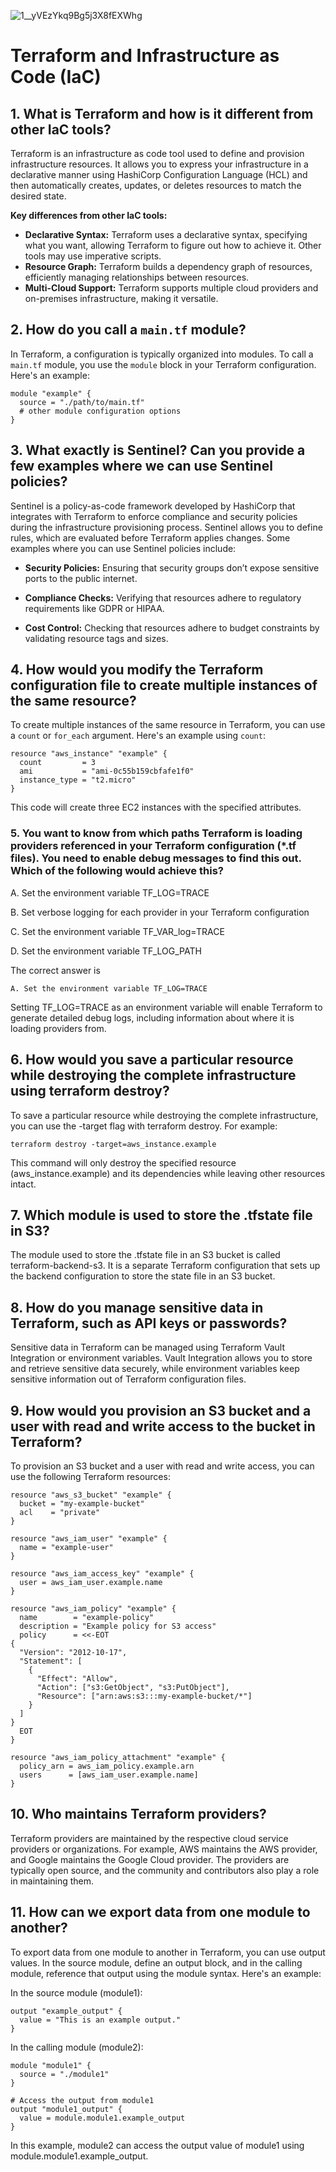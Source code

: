 ![1__yVEzYkq9Bg5j3X8fEXWhg](https://github.com/Simbaa815/90DaysOfDevOps/assets/112085387/8f0d7194-df80-46fa-a22f-1407b8a561e9)

# Terraform and Infrastructure as Code (IaC)

## 1. What is Terraform and how is it different from other IaC tools?

Terraform is an infrastructure as code tool used to define and provision infrastructure resources. It allows you to express your infrastructure in a declarative manner using HashiCorp Configuration Language (HCL) and then automatically creates, updates, or deletes resources to match the desired state.

**Key differences from other IaC tools:**
- **Declarative Syntax:** Terraform uses a declarative syntax, specifying what you want, allowing Terraform to figure out how to achieve it. Other tools may use imperative scripts.
- **Resource Graph:** Terraform builds a dependency graph of resources, efficiently managing relationships between resources.
- **Multi-Cloud Support:** Terraform supports multiple cloud providers and on-premises infrastructure, making it versatile.

## 2. How do you call a `main.tf` module?

In Terraform, a configuration is typically organized into modules. To call a `main.tf` module, you use the `module` block in your Terraform configuration. Here's an example:

```hcl
module "example" {
  source = "./path/to/main.tf"
  # other module configuration options
}
```


## 3. What exactly is Sentinel? Can you provide a few examples where we can use Sentinel policies?

Sentinel is a policy-as-code framework developed by HashiCorp that integrates with Terraform to enforce compliance and security policies during the infrastructure provisioning process. Sentinel allows you to define rules, which are evaluated before Terraform applies changes. Some examples where you can use Sentinel policies include:

- **Security Policies:** Ensuring that security groups don’t expose sensitive ports to the public internet.

- **Compliance Checks:** Verifying that resources adhere to regulatory requirements like GDPR or HIPAA.

- **Cost Control:** Checking that resources adhere to budget constraints by validating resource tags and sizes.

## 4. How would you modify the Terraform configuration file to create multiple instances of the same resource?

To create multiple instances of the same resource in Terraform, you can use a `count` or `for_each` argument. Here's an example using `count`:

```hcl
resource "aws_instance" "example" {
  count         = 3
  ami           = "ami-0c55b159cbfafe1f0"
  instance_type = "t2.micro"
}
```
This code will create three EC2 instances with the specified attributes.

### 5. You want to know from which paths Terraform is loading providers referenced in your Terraform configuration (\*.tf files). You need to enable debug messages to find this out. Which of the following would achieve this?

A. Set the environment variable TF_LOG=TRACE

B. Set verbose logging for each provider in your Terraform configuration

C. Set the environment variable TF_VAR_log=TRACE

D. Set the environment variable TF_LOG_PATH

The correct answer is 
```hcl
A. Set the environment variable TF_LOG=TRACE
```

Setting TF_LOG=TRACE as an environment variable will enable Terraform to generate detailed debug logs, including information about where it is loading providers from.

## 6. How would you save a particular resource while destroying the complete infrastructure using terraform destroy?
To save a particular resource while destroying the complete infrastructure, you can use the -target flag with terraform destroy. For example:

```hcl
terraform destroy -target=aws_instance.example
```
This command will only destroy the specified resource (aws_instance.example) and its dependencies while leaving other resources intact.

## 7. Which module is used to store the .tfstate file in S3?
The module used to store the .tfstate file in an S3 bucket is called terraform-backend-s3. It is a separate Terraform configuration that sets up the backend configuration to store the state file in an S3 bucket.

## 8. How do you manage sensitive data in Terraform, such as API keys or passwords?
Sensitive data in Terraform can be managed using Terraform Vault Integration or environment variables. Vault Integration allows you to store and retrieve sensitive data securely, while environment variables keep sensitive information out of Terraform configuration files.

## 9. How would you provision an S3 bucket and a user with read and write access to the bucket in Terraform?
To provision an S3 bucket and a user with read and write access, you can use the following Terraform resources:
```hcl
resource "aws_s3_bucket" "example" {
  bucket = "my-example-bucket"
  acl    = "private"
}

resource "aws_iam_user" "example" {
  name = "example-user"
}

resource "aws_iam_access_key" "example" {
  user = aws_iam_user.example.name
}

resource "aws_iam_policy" "example" {
  name        = "example-policy"
  description = "Example policy for S3 access"
  policy      = <<-EOT
{
  "Version": "2012-10-17",
  "Statement": [
    {
      "Effect": "Allow",
      "Action": ["s3:GetObject", "s3:PutObject"],
      "Resource": ["arn:aws:s3:::my-example-bucket/*"]
    }
  ]
}
  EOT
}

resource "aws_iam_policy_attachment" "example" {
  policy_arn = aws_iam_policy.example.arn
  users      = [aws_iam_user.example.name]
}
```

## 10. Who maintains Terraform providers?
Terraform providers are maintained by the respective cloud service providers or organizations. For example, AWS maintains the AWS provider, and Google maintains the Google Cloud provider. The providers are typically open source, and the community and contributors also play a role in maintaining them.

## 11. How can we export data from one module to another?
To export data from one module to another in Terraform, you can use output values. In the source module, define an output block, and in the calling module, reference that output using the module syntax. Here's an example:

In the source module (module1):

```hcl
output "example_output" {
  value = "This is an example output."
}
```
In the calling module (module2):

```hcl
module "module1" {
  source = "./module1"
}

# Access the output from module1
output "module1_output" {
  value = module.module1.example_output
}
```
In this example, module2 can access the output value of module1 using module.module1.example_output.
